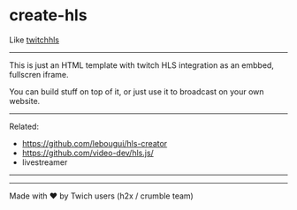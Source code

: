 # create-hls

Like [twitchhls][thls]

[thls]: http://twitchls.com
[tw]: http://twitch.tv
---

This is just an HTML template with twitch HLS integration as an embbed, fullscren iframe.

You can build stuff on top of it, or just use it to broadcast on your own website.

---

Related: 

- https://github.com/lebougui/hls-creator
- https://github.com/video-dev/hls.js/
- livestreamer

---



---

Made with ❤ by Twich users (h2x / crumble team)
